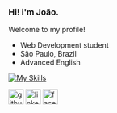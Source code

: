 ### Hi! i'm João.
Welcome to my profile!

- Web Development student
- São Paulo, Brazil
- Advanced English

[![My Skills](https://skillicons.dev/icons?i=html,css,js)](https://github.com/Paiva2)

[<img src='https://cdn.jsdelivr.net/npm/simple-icons@3.0.1/icons/github.svg' alt='github' height='30'>](https://github.com/Paiva2)  [<img src='https://cdn.jsdelivr.net/npm/simple-icons@3.0.1/icons/linkedin.svg' alt='linkedin' height='30'>](https://www.linkedin.com/in/joao-vitor-de-paiva//)  [<img src='https://cdn.jsdelivr.net/npm/simple-icons@3.0.1/icons/facebook.svg' alt='facebook' height='30'>](https://www.facebook.com/p41v4/)  

